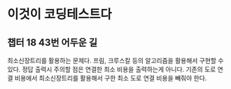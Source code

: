 # 이것이 코딩테스트다

## 챕터 18 43번 어두운 길

최소신장트리를 활용하는 문제다. 프림, 크루스칼 등의 알고리즘을 활용해서 구현할 수 있다. 정답 출력시 주의할 점은 연결한 최소 비용을 출력하는게 아니다. 기존의 도로 연결 비용에서 최소신장트리를 활용해서 구한 최소 도로 연결 비용을 빼줘야 한다.